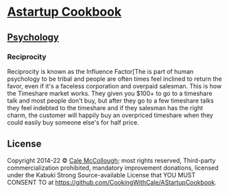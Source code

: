 # [Astartup Cookbook](../)

## [Psychology](./)

### Reciprocity

Reciprocity is known as the Influence Factor[The is part of human psychology to be tribal and people are often times feel inclined to return the favor, even if it's a faceless corporation and overpaid salesman. This is how the Timeshare market works. They given you $100+ to go to a timeshare talk and most people don't buy, but after they go to a few timeshare talks they feel indebted to the timeshare and if they salesman has the right charm, the customer will happily buy an overpriced timeshare when they could easily buy someone else's for half price.

## License

Copyright 2014-22 © [Cale McCollough](https://cookingwithcale.org); most rights reserved, Third-party commercialization prohibited, mandatory improvement donations, licensed under the Kabuki Strong Source-available License that YOU MUST CONSENT TO at <https://github.com/CookingWithCale/AStartupCookbook>.
